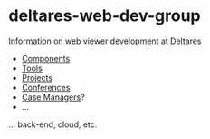 # deltares-web-dev-group
Information on web viewer development at Deltares

* [Components](https://github.com/openearth/deltares-web-dev-group/wiki/Components)
* [Tools](https://github.com/openearth/deltares-web-dev-group/wiki/Tools)
* [Projects](https://github.com/openearth/deltares-web-dev-group/wiki)
* [Conferences](https://github.com/openearth/deltares-web-dev-group/Conferences)
* [Case Managers](https://github.com/openearth/deltares-web-dev-group/wiki/CaseManages)?
* ...


... back-end, cloud, etc.

